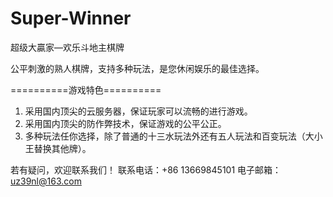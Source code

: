 # Super-Winner
超级大贏家—欢乐斗地主棋牌

公平刺激的熟人棋牌，支持多种玩法，是您休闲娱乐的最佳选择。

==========游戏特色==========
1. 采用国内顶尖的云服务器，保证玩家可以流畅的进行游戏。
2. 采用国内顶尖的防作弊技术，保证游戏的公平公正。
3. 多种玩法任你选择，除了普通的十三水玩法外还有五人玩法和百变玩法（大小王替换其他牌）。

若有疑问，欢迎联系我们！
联系电话：+86 13669845101
电子邮箱：uz39nl@163.com
